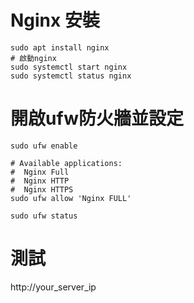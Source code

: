 # Nginx 安裝

```
sudo apt install nginx
# 啟動nginx
sudo systemctl start nginx
sudo systemctl status nginx
```
# 開啟ufw防火牆並設定

```
sudo ufw enable

# Available applications:
#  Nginx Full
#  Nginx HTTP
#  Nginx HTTPS
sudo ufw allow 'Nginx FULL'

sudo ufw status
```

# 測試
http://your_server_ip



